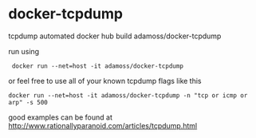 # docker-tcpdump
tcpdump automated docker hub build adamoss/docker-tcpdump

run using
```
 docker run --net=host -it adamoss/docker-tcpdump
```
or feel free to use all of your known tcpdump flags like this
```
docker run --net=host -it adamoss/docker-tcpdump -n "tcp or icmp or arp" -s 500
```

good examples can be found at http://www.rationallyparanoid.com/articles/tcpdump.html

